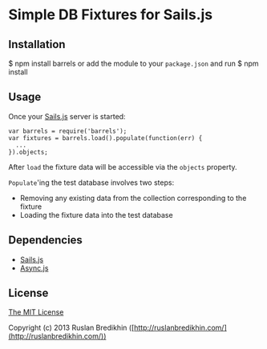 # Simple DB Fixtures for Sails.js

## Installation

  $ npm install barrels
or add the module to your `package.json` and run
  $ npm install

## Usage

Once your [Sails.js](http://sailsjs.org/) server is started:

    var barrels = require('barrels');
    var fixtures = barrels.load().populate(function(err) {
      ...
    }).objects;

After `load` the fixture data will be accessible via the `objects` property.

`Populate`'ing the test database involves two steps:

* Removing any existing data from the collection corresponding to the fixture
* Loading the fixture data into the test database

## Dependencies

* [Sails.js](http://sailsjs.org/)
* [Async.js](https://github.com/caolan/async)

## License

[The MIT License](http://opensource.org/licenses/MIT)

Copyright (c) 2013 Ruslan Bredikhin ([http://ruslanbredikhin.com/](http://ruslanbredikhin.com/))
